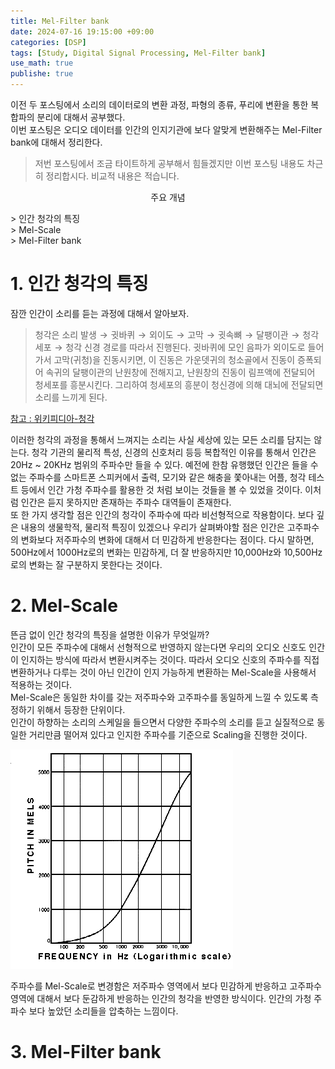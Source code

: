 ```yaml
---
title: Mel-Filter bank
date: 2024-07-16 19:15:00 +09:00
categories: [DSP]
tags: [Study, Digital Signal Processing, Mel-Filter bank]
use_math: true
publishe: true
---
```


이전 두 포스팅에서 소리의 데이터로의 변환 과정, 파형의 종류, 푸리에 변환을 통한 복합파의 분리에 대해서 공부했다.<br>
이번 포스팅은 오디오 데이터를 인간의 인지기관에 보다 알맞게 변환해주는 Mel-Filter bank에 대해서 정리한다.

> 저번 포스팅에서 조금 타이트하게 공부해서 힘들겠지만 이번 포스팅 내용도 차근히 정리합시다. 비교적 내용은 적습니다.

<p align=center> 주요 개념 </p>
> 인간 청각의 특징 <br>
> Mel-Scale <br>
> Mel-Filter bank <br>

# 1. 인간 청각의 특징
잠깐 인간이 소리를 듣는 과정에 대해서 알아보자. <br>
> 청각은 $\text{소리 발생} \rightarrow \text{귓바퀴} \rightarrow \text{외이도} \rightarrow \text{고막} \rightarrow \text{귓속뼈} \rightarrow \text{달팽이관} \rightarrow \text{청각 세포} \rightarrow \text{청각 신경 경로}$를 따라서 진행된다.
> 귓바퀴에 모인 음파가 외이도로 들어가서 고막(귀청)을 진동시키면, 이 진동은 가운뎃귀의 청소골에서 진동이 증폭되어 속귀의 달팽이관의 난원창에 전해지고, 난원창의 진동이 림프액에 전달되어 청세포를 흥분시킨다. 그리하여 청세포의 흥분이 청신경에 의해 대뇌에 전달되면 소리를 느끼게 된다.

[참고 : 위키피디아-청각](https://ko.wikipedia.org/wiki/청각)

이러한 청각의 과정을 통해서 느껴지는 소리는 사실 세상에 있는 모든 소리를 담지는 않는다. 청각 기관의 물리적 특성, 신경의 신호처리 등등 복합적인 이유를 통해서 인간은 20Hz ~ 20KHz 범위의 주파수만 들을 수 있다. 예전에 한참 유행했던 인간은 들을 수 없는 주파수를 스마트폰 스피커에서 출력, 모기와 같은 해충을 쫓아내는 어플, 청각 테스트 등에서 인간 가청 주파수를 활용한 것 처럼 보이는 것들을 볼 수 있었을 것이다. 이처럼 인간은 듣지 못하지만 존재하는 주파수 대역들이 존재한다. <br>
또 한 가지 생각할 점은 인간의 청각이 주파수에 따라 비선형적으로 작용함이다. 보다 깊은 내용의 생물학적, 물리적 특징이 있겠으나 우리가 살펴봐야할 점은 인간은 고주파수의 변화보다 저주파수의 변화에 대해서 더 민감하게 반응한다는 점이다. 다시 말하면, 500Hz에서 1000Hz로의 변화는 민감하게, 더 잘 반응하지만 10,000Hz와 10,500Hz로의 변화는 잘 구분하지 못한다는 것이다.

# 2. Mel-Scale
뜬금 없이 인간 청각의 특징을 설명한 이유가 무엇일까?<br>
인간이 모든 주파수에 대해서 선형적으로 반영하지 않는다면 우리의 오디오 신호도 인간이 인지하는 방식에 따라서 변환시켜주는 것이다.
따라서 오디오 신호의 주파수를 직접 변환하거나 다루는 것이 아닌 인간이 인지 가능하게 변환하는 Mel-Scale을 사용해서 적용하는 것이다.<br>
Mel-Scale은 동일한 차이를 갖는 저주파수와 고주파수를 동일하게 느낄 수 있도록 측정하기 위해서 등장한 단위이다.<br>
인간이 하향하는 소리의 스케일을 들으면서 다양한 주파수의 소리를 듣고 실질적으로 동일한 거리만큼 떨어져 있다고 인지한 주파수를 기준으로 Scaling을 진행한 것이다.

![멜 스케일의 주파수 함수](../assets/img/DSP/Mel-scale.png)

주파수를 Mel-Scale로 변경함은 저주파수 영역에서 보다 민감하게 반응하고 고주파수 영역에 대해서 보다 둔감하게 반응하는 인간의 청각을 반영한 방식이다. 인간의 가청 주파수 보다 높았던 소리들을 압축하는 느낌이다.

# 3. Mel-Filter bank
